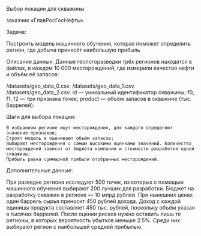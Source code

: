 Выбор локации для скважины

заказчик «ГлавРосГосНефть».

Задача:

Построить модель машинного обучения, которая поможет определить регион, где добыча принесёт наибольшую прибыль

Описание данных: Данные геологоразведки трёх регионов находятся в файлах, в каждом 10 000 месторождений, где измерили качество нефти и объём её запасов:

/datasets/geo_data_0.csv.
/datasets/geo_data_1.csv.
/datasets/geo_data_2.csv.
id — уникальный идентификатор скважины;
f0, f1, f2 — три признака точек;
product — объём запасов в скважине (тыс. баррелей).

Шаги для выбора локации:

    В избранном регионе ищут месторождения, для каждого определяют значения признаков;
    Строят модель и оценивают объём запасов;
    Выбирают месторождения с самым высокими оценками значений. Количество месторождений зависит от бюджета компании и стоимости разработки одной скважины;
    Прибыль равна суммарной прибыли отобранных месторождений.

Дополнительные данные:

При разведке региона исследуют 500 точек, из которых с помощью машинного обучения выбирают 200 лучших для разработки.
Бюджет на разработку скважин в регионе — 10 млрд рублей.
При нынешних ценах один баррель сырья приносит 450 рублей дохода. Доход с каждой единицы продукта составляет 450 тыс. рублей, поскольку объём указан в тысячах баррелей.
После оценки рисков нужно оставить лишь те регионы, в которых вероятность убытков меньше 2.5%. Среди них выбирают регион с наибольшей средней прибылью.


